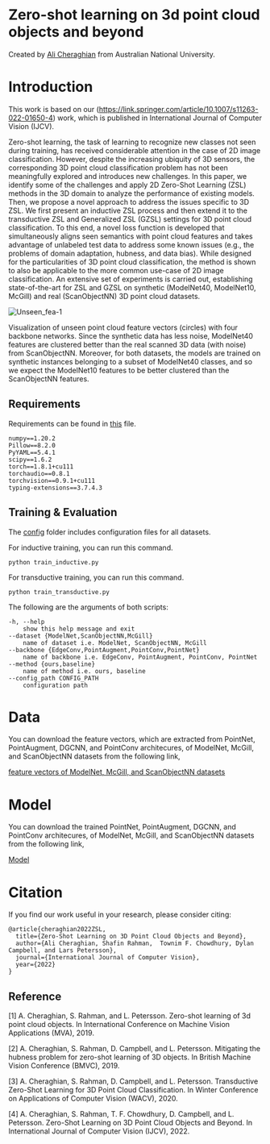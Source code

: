 # Zero-shot learning on 3d point cloud objects and beyond


Created by [Ali Cheraghian](https://scholar.google.com/citations?user=QT0EXIkAAAAJ&hl=en) from Australian National University.


# Introduction
This work is based on our (https://link.springer.com/article/10.1007/s11263-022-01650-4) work, which is published in International Journal of Computer Vision
(IJCV).

Zero-shot learning, the task of learning to recognize new classes not seen during training, has received considerable attention in the case of 2D image classification. However, despite the increasing ubiquity of 3D sensors, the corresponding 3D point cloud classification problem has not been meaningfully explored and introduces new challenges. In this paper, we identify some of the challenges and apply 2D Zero-Shot Learning (ZSL) methods in the 3D domain to analyze the performance of existing models. Then, we propose a novel approach to address the issues specific to 3D ZSL. We first present an inductive ZSL process and then extend it to the transductive ZSL and Generalized ZSL (GZSL) settings for 3D point cloud classification. To this end, a novel loss function is developed that simultaneously aligns seen semantics with point cloud features and takes advantage of unlabeled test data to address some known issues (e.g., the problems of domain adaptation, hubness, and data bias). While designed for the particularities of 3D point cloud classification, the method is shown to also be applicable to the more common use-case of 2D image classification. An extensive set of experiments is carried out, establishing state-of-the-art for ZSL and GZSL on synthetic (ModelNet40, ModelNet10, McGill) and real (ScanObjectNN) 3D point cloud datasets.


![Unseen_fea-1](https://user-images.githubusercontent.com/52984527/181682439-6bcfdeea-955b-4d54-8a33-b260e9ec128d.png)

Visualization of unseen point cloud feature vectors (circles) with four backbone networks. Since
the synthetic data has less noise, ModelNet40 features are clustered better than the real scanned 3D data (with
noise) from ScanObjectNN. Moreover, for both datasets, the models are trained on synthetic instances belonging
to a subset of ModelNet40 classes, and so we expect the ModelNet10 features to be better clustered than the
ScanObjectNN features.




## Requirements
Requirements can be found in [this](requirements.txt) file.
```
numpy==1.20.2
Pillow==8.2.0
PyYAML==5.4.1
scipy==1.6.2
torch==1.8.1+cu111
torchaudio==0.8.1
torchvision==0.9.1+cu111
typing-extensions==3.7.4.3
```

## Training & Evaluation

The [config](config) folder includes configuration files for all datasets.

For inductive training, you can run this command.
```
python train_inductive.py
```

For transductive training, you can run this command.

```
python train_transductive.py
```

The following are the arguments of both scripts:
``` 
-h, --help       
    show this help message and exit
--dataset {ModelNet,ScanObjectNN,McGill}        
    name of dataset i.e. ModelNet, ScanObjectNN, McGill
--backbone {EdgeConv,PointAugment,PointConv,PointNet}       
    name of backbone i.e. EdgeConv, PointAugment, PointConv, PointNet 
--method {ours,baseline}
    name of method i.e. ours, baseline
--config_path CONFIG_PATH
    configuration path 
```





# Data
You can download the feature vectors, which are extracted from PointNet, PointAugment, DGCNN, and PointConv architecures, of ModelNet, McGill, and ScanObjectNN datasets from the following link,

[feature vectors of ModelNet, McGill, and ScanObjectNN datasets](https://drive.google.com/drive/folders/1y8HbxfBWzIzZ4pH-L1wi07pfuhGy8R2m?usp=sharing)

# Model

You can download the trained PointNet, PointAugment, DGCNN, and PointConv architecures, of ModelNet, McGill, and ScanObjectNN datasets from the following link,

[Model](https://drive.google.com/drive/folders/1iYXtVvyNK7FBMwoKDmRdj2NflCmzOXIL?usp=sharing)



# Citation
If you find our work useful in your research, please consider citing:

	@article{cheraghian2022ZSL,
	  title={Zero-Shot Learning on 3D Point Cloud Objects and Beyond},
	  author={Ali Cheraghian, Shafin Rahman,  Townim F. Chowdhury, Dylan Campbell, and Lars Petersson},
	  journal={International Journal of Computer Vision},
	  year={2022}
	}
	

## Reference
[1] A.  Cheraghian,  S.  Rahman,  and  L.  Petersson.    Zero-shot learning  of  3d  point  cloud  objects.   In International  Conference on Machine Vision Applications (MVA), 2019. 

[2] A. Cheraghian, S. Rahman, D. Campbell, and L. Petersson. Mitigating the hubness problem for zero-shot learning of 3D objects.  In British Machine Vision Conference (BMVC), 2019. 

[3] A. Cheraghian, S. Rahman, D. Campbell, and L. Petersson. Transductive Zero-Shot Learning for 3D Point Cloud Classification.  In Winter Conference on Applications of Computer Vision (WACV), 2020. 

[4] A. Cheraghian, S. Rahman,  T. F. Chowdhury, D. Campbell, and L. Petersson. Zero-Shot Learning on 3D Point Cloud Objects and Beyond.  In International Journal of Computer Vision (IJCV), 2022. 

